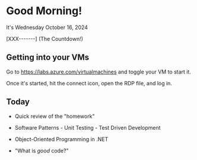 # Good Morning!

It's Wednesday October 16, 2024

[XXX-------] (The Countdown!)

## Getting into your VMs

Go to https://labs.azure.com/virtualmachines and toggle your VM to start it.

Once it's started, hit the connect icon, open the RDP file, and log in.

## Today

- Quick review of the "homework"

- Software Patterns - Unit Testing - Test Driven Development
- Object-Oriented Programming in .NET
- "What is *good* code?"